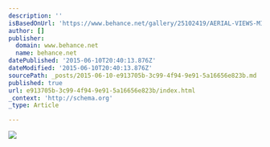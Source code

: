 ```yaml
---
description: ''
isBasedOnUrl: 'https://www.behance.net/gallery/25102419/AERIAL-VIEWS-MIAMI-FLORIDA'
author: []
publisher:
  domain: www.behance.net
  name: behance.net
datePublished: '2015-06-10T20:40:13.876Z'
dateModified: '2015-06-10T20:40:13.876Z'
sourcePath: _posts/2015-06-10-e913705b-3c99-4f94-9e91-5a16656e823b.md
published: true
url: e913705b-3c99-4f94-9e91-5a16656e823b/index.html
_context: 'http://schema.org'
_type: Article

---
```

![](https://m2.behance.net/rendition/pm/25102419/disp/114d9a6ad4879438eb86f30d6d902a5d.jpg)